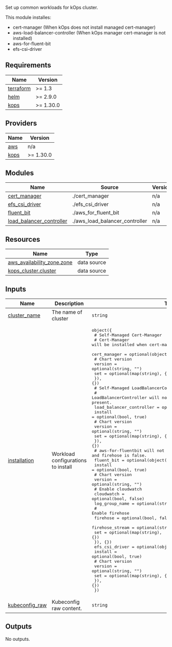 Set up common workloads for kOps cluster.

This module installes:
- cert-manager (When kOps does not install managed cert-manager)
- aws-load-balancer-controller (When kOps manager cert-manager is not installed)
- aws-for-fluent-bit
- efs-csi-driver

## Requirements

| Name | Version |
|------|---------|
| <a name="requirement_terraform"></a> [terraform](#requirement\_terraform) | >= 1.3 |
| <a name="requirement_helm"></a> [helm](#requirement\_helm) | >= 2.9.0 |
| <a name="requirement_kops"></a> [kops](#requirement\_kops) | >= 1.30.0 |

## Providers

| Name | Version |
|------|---------|
| <a name="provider_aws"></a> [aws](#provider\_aws) | n/a |
| <a name="provider_kops"></a> [kops](#provider\_kops) | >= 1.30.0 |

## Modules

| Name | Source | Version |
|------|--------|---------|
| <a name="module_cert_manager"></a> [cert\_manager](#module\_cert\_manager) | ./cert_manager | n/a |
| <a name="module_efs_csi_driver"></a> [efs\_csi\_driver](#module\_efs\_csi\_driver) | ./efs_csi_driver | n/a |
| <a name="module_fluent_bit"></a> [fluent\_bit](#module\_fluent\_bit) | ./aws_for_fluent_bit | n/a |
| <a name="module_load_balancer_controller"></a> [load\_balancer\_controller](#module\_load\_balancer\_controller) | ./aws_load_balancer_controller | n/a |

## Resources

| Name | Type |
|------|------|
| [aws_availability_zone.zone](https://registry.terraform.io/providers/hashicorp/aws/latest/docs/data-sources/availability_zone) | data source |
| [kops_cluster.cluster](https://registry.terraform.io/providers/terraform-kops/kops/latest/docs/data-sources/cluster) | data source |

## Inputs

| Name | Description | Type | Default | Required |
|------|-------------|------|---------|:--------:|
| <a name="input_cluster_name"></a> [cluster\_name](#input\_cluster\_name) | The name of cluster | `string` | n/a | yes |
| <a name="input_installation"></a> [installation](#input\_installation) | Workload configurations to install | <pre>object({<br/>    # Self-Managed Cert-Manager<br/>    # Cert-Manager will be installed when cert-manager add-on is not present.<br/>    cert_manager = optional(object({<br/>      # Chart version<br/>      version = optional(string, "")<br/>      set     = optional(map(string), {})<br/>    }), {})<br/>    # Self-Managed LoadBalancerController<br/>    # LoadBalancerController will not be installed when add-on is present.<br/>    load_balancer_controller = optional(object({<br/>      install = optional(bool, true)<br/>      # Chart version<br/>      version = optional(string, "")<br/>      set     = optional(map(string), {})<br/>    }), {})<br/>    # aws-for-fluentbit will not be installed when both cloudwatch and firehose is false.<br/>    fluent_bit = optional(object({<br/>      install = optional(bool, true)<br/>      # Chart version<br/>      version = optional(string, "")<br/>      # Enable cloudwatch<br/>      cloudwatch     = optional(bool, false)<br/>      log_group_name = optional(string, "")<br/>      # Enable firehose<br/>      firehose        = optional(bool, false)<br/>      firehose_stream = optional(string, "")<br/>      set             = optional(map(string), {})<br/>    }), {})<br/>    efs_csi_driver = optional(object({<br/>      install = optional(bool, true)<br/>      # Chart version<br/>      version = optional(string, "")<br/>      set     = optional(map(string), {})<br/>    }), {})<br/>  })</pre> | `{}` | no |
| <a name="input_kubeconfig_raw"></a> [kubeconfig\_raw](#input\_kubeconfig\_raw) | Kubeconfig raw content. | `string` | `""` | no |

## Outputs

No outputs.
